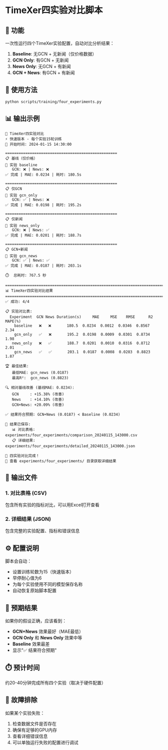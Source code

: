 # TimeXer四实验对比脚本

## 🎯 功能

一次性运行四个TimeXer实验配置，自动对比分析结果：

1. **Baseline**: 无GCN + 无新闻（仅价格数据）
2. **GCN Only**: 有GCN + 无新闻
3. **News Only**: 无GCN + 有新闻  
4. **GCN + News**: 有GCN + 有新闻

## 🚀 使用方法

```bash
python scripts/training/four_experiments.py
```

## 📊 输出示例

```
🚀 TimeXer四实验对比
⚡ 快速版本 - 每个实验15轮训练
📅 开始时间: 2024-01-15 14:30:00

==================================================
📋 基线（仅价格）
🔬 实验 baseline
   GCN: ❌ | News: ❌
✅ 完成 | MAE: 0.0234 | 耗时: 180.5s

==================================================
📋 仅GCN
🔬 实验 gcn_only
   GCN: ✅ | News: ❌
✅ 完成 | MAE: 0.0198 | 耗时: 195.2s

==================================================
📋 仅新闻
🔬 实验 news_only
   GCN: ❌ | News: ✅
✅ 完成 | MAE: 0.0201 | 耗时: 188.7s

==================================================
📋 GCN+新闻
🔬 实验 gcn_news
   GCN: ✅ | News: ✅
✅ 完成 | MAE: 0.0187 | 耗时: 203.1s

⏱️  总耗时: 767.5 秒

================================================================================
📊 TimeXer四实验对比结果
================================================================================
✅ 成功: 4/4

📋 实验对比表:
  Experiment  GCN News Duration(s)     MAE     MSE    RMSE      R2 MAPE(%)
    baseline   ❌   ❌       180.5  0.0234  0.0012  0.0346  0.8567    2.34
    gcn_only   ✅   ❌       195.2  0.0198  0.0009  0.0301  0.8734    1.98
   news_only   ❌   ✅       188.7  0.0201  0.0010  0.0316  0.8712    2.01
    gcn_news   ✅   ✅       203.1  0.0187  0.0008  0.0283  0.8823    1.87

🏆 最佳结果:
   最低MAE: gcn_news (0.0187)
   最高R²:  gcn_news (0.8823)

🔍 相对基线改善 (基线MAE: 0.0234):
   GCN     : +15.38% (改善)
   News    : +14.10% (改善)
   GCN+News: +20.09% (改善)

✅ 结果符合预期: GCN+News (0.0187) < Baseline (0.0234)

💾 结果已保存:
   📊 对比表格: experiments/four_experiments/comparison_20240115_143000.csv
   📋 详细结果: experiments/four_experiments/detailed_20240115_143000.json

🎉 四实验对比完成！
📁 查看 experiments/four_experiments/ 目录获取详细结果
```

## 📁 输出文件

### 1. 对比表格 (CSV)
包含所有实验的指标对比，可以用Excel打开查看

### 2. 详细结果 (JSON)  
包含完整的实验配置、指标和错误信息

## ⚙️ 配置说明

脚本会自动：
- 设置训练轮数为15（快速版本）
- 早停耐心值为6
- 为每个实验使用不同的模型保存名称
- 自动恢复原始脚本配置

## 🎯 预期结果

如果你的假设正确，应该看到：
- **GCN+News** 效果最好（MAE最低）
- **GCN Only** 和 **News Only** 效果中等
- **Baseline** 效果最差
- 显示"✅ 结果符合预期"

## ⏱️ 预计时间

约20-40分钟完成所有四个实验（取决于硬件配置）

## 🔧 故障排除

如果某个实验失败：
1. 检查数据文件是否存在
2. 确保有足够的GPU内存
3. 查看详细错误信息
4. 可以单独运行失败的配置进行调试
